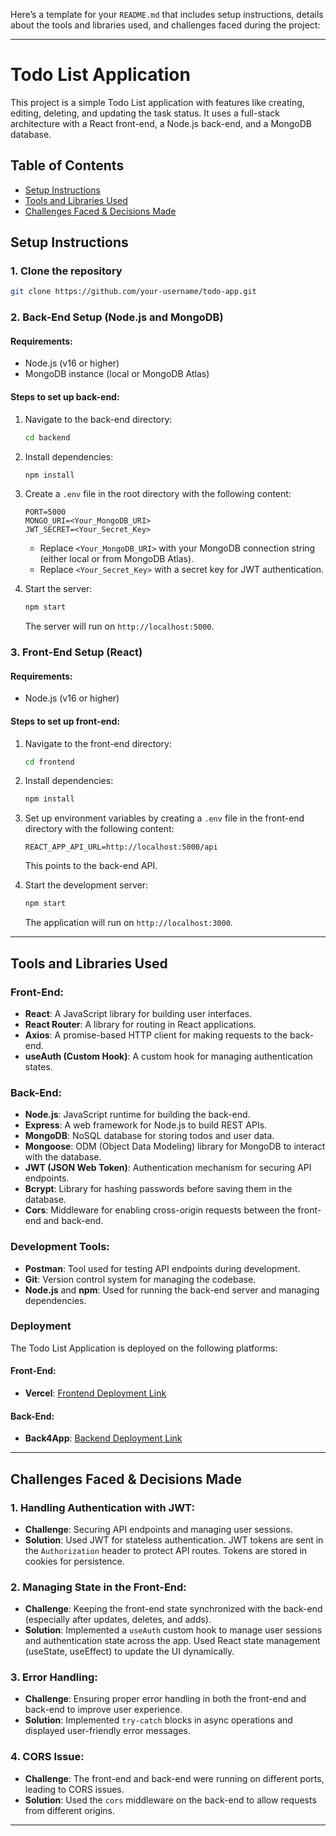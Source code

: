 Here’s a template for your `README.md` that includes setup instructions, details about the tools and libraries used, and challenges faced during the project:

---

# Todo List Application

This project is a simple Todo List application with features like creating, editing, deleting, and updating the task status. It uses a full-stack architecture with a React front-end, a Node.js back-end, and a MongoDB database.

## Table of Contents

- [Setup Instructions](#setup-instructions)
- [Tools and Libraries Used](#tools-and-libraries-used)
- [Challenges Faced & Decisions Made](#challenges-faced-decisions-made)

## Setup Instructions

### 1. Clone the repository

```bash
git clone https://github.com/your-username/todo-app.git
```

### 2. Back-End Setup (Node.js and MongoDB)

#### Requirements:
- Node.js (v16 or higher)
- MongoDB instance (local or MongoDB Atlas)

#### Steps to set up back-end:

1. Navigate to the back-end directory:

    ```bash
    cd backend
    ```

2. Install dependencies:

    ```bash
    npm install
    ```

3. Create a `.env` file in the root directory with the following content:

    ```env
    PORT=5000
    MONGO_URI=<Your_MongoDB_URI>
    JWT_SECRET=<Your_Secret_Key>
    ```

    - Replace `<Your_MongoDB_URI>` with your MongoDB connection string (either local or from MongoDB Atlas).
    - Replace `<Your_Secret_Key>` with a secret key for JWT authentication.

4. Start the server:

    ```bash
    npm start
    ```

    The server will run on `http://localhost:5000`.

### 3. Front-End Setup (React)

#### Requirements:
- Node.js (v16 or higher)

#### Steps to set up front-end:

1. Navigate to the front-end directory:

    ```bash
    cd frontend
    ```

2. Install dependencies:

    ```bash
    npm install
    ```

3. Set up environment variables by creating a `.env` file in the front-end directory with the following content:

    ```env
    REACT_APP_API_URL=http://localhost:5000/api
    ```

    This points to the back-end API.

4. Start the development server:

    ```bash
    npm start
    ```

    The application will run on `http://localhost:3000`.

---

## Tools and Libraries Used

### Front-End:

- **React**: A JavaScript library for building user interfaces.
- **React Router**: A library for routing in React applications.
- **Axios**: A promise-based HTTP client for making requests to the back-end.
- **useAuth (Custom Hook)**: A custom hook for managing authentication states.

### Back-End:

- **Node.js**: JavaScript runtime for building the back-end.
- **Express**: A web framework for Node.js to build REST APIs.
- **MongoDB**: NoSQL database for storing todos and user data.
- **Mongoose**: ODM (Object Data Modeling) library for MongoDB to interact with the database.
- **JWT (JSON Web Token)**: Authentication mechanism for securing API endpoints.
- **Bcrypt**: Library for hashing passwords before saving them in the database.
- **Cors**: Middleware for enabling cross-origin requests between the front-end and back-end.

### Development Tools:

- **Postman**: Tool used for testing API endpoints during development.
- **Git**: Version control system for managing the codebase.
- **Node.js** and **npm**: Used for running the back-end server and managing dependencies.

### Deployment

The Todo List Application is deployed on the following platforms:

#### Front-End:
- **Vercel**: [Frontend Deployment Link](https://to-do-app-psi-sage.vercel.app/)

#### Back-End:
- **Back4App**: [Backend Deployment Link](https://todolist3-mhahxeq8.b4a.run/)


---

## Challenges Faced & Decisions Made

### 1. **Handling Authentication with JWT**:
   - **Challenge**: Securing API endpoints and managing user sessions.
   - **Solution**: Used JWT for stateless authentication. JWT tokens are sent in the `Authorization` header to protect API routes. Tokens are stored in cookies for persistence.

### 2. **Managing State in the Front-End**:
   - **Challenge**: Keeping the front-end state synchronized with the back-end (especially after updates, deletes, and adds).
   - **Solution**: Implemented a `useAuth` custom hook to manage user sessions and authentication state across the app. Used React state management (useState, useEffect) to update the UI dynamically.

### 3. **Error Handling**:
   - **Challenge**: Ensuring proper error handling in both the front-end and back-end to improve user experience.
   - **Solution**: Implemented `try-catch` blocks in async operations and displayed user-friendly error messages.

### 4. **CORS Issue**:
   - **Challenge**: The front-end and back-end were running on different ports, leading to CORS issues.
   - **Solution**: Used the `cors` middleware on the back-end to allow requests from different origins.

---
